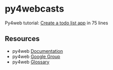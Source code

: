 # py4webcasts

Py4web tutorial: [Create a todo list app](py4web-tutorial-todo.md) in 75 lines

## Resources

* py4web [Documentation](https://py4web.com/_documentation/static/index.html)
* py4web [Google Group](https://groups.google.com/forum/#!forum/py4web)
* py4web [Glossary](glossary.md)


